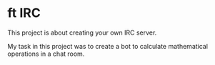 # ft IRC

This project is about creating your own IRC server.

My task in this project was to create a bot to calculate mathematical operations in a chat room.

